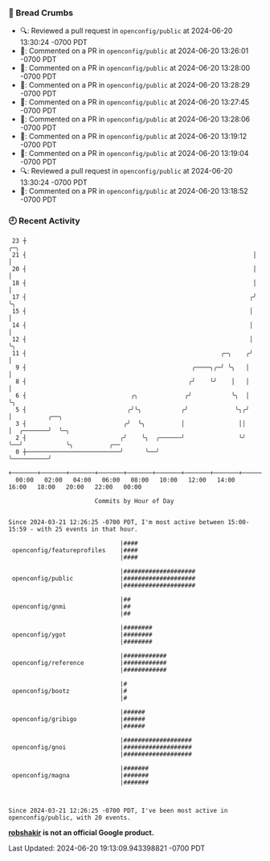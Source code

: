 ### 🍞 Bread Crumbs

 * 🔍: Reviewed a pull request in  `openconfig/public` at 2024-06-20 13:30:24 -0700 PDT
 * 💬: Commented on a PR in  `openconfig/public` at 2024-06-20 13:26:01 -0700 PDT
 * 💬: Commented on a PR in  `openconfig/public` at 2024-06-20 13:28:00 -0700 PDT
 * 💬: Commented on a PR in  `openconfig/public` at 2024-06-20 13:28:29 -0700 PDT
 * 💬: Commented on a PR in  `openconfig/public` at 2024-06-20 13:27:45 -0700 PDT
 * 💬: Commented on a PR in  `openconfig/public` at 2024-06-20 13:28:06 -0700 PDT
 * 💬: Commented on a PR in  `openconfig/public` at 2024-06-20 13:19:12 -0700 PDT
 * 💬: Commented on a PR in  `openconfig/public` at 2024-06-20 13:19:04 -0700 PDT
 * 🔍: Reviewed a pull request in  `openconfig/public` at 2024-06-20 13:30:24 -0700 PDT
 * 💬: Commented on a PR in  `openconfig/public` at 2024-06-20 13:18:52 -0700 PDT

### 🕘 Recent Activity
```
 23 ┼                                                               ╭─╮
 21 ┤                                                               │ │
 20 ┤                                                               │ │
 18 ┤                                                               │ │
 17 ┤                                                              ╭╯ ╰╮
 15 ┤                                                              │   │
 14 ┤                                                              │   │
 12 ┤                                                              │   ╰╮
 11 ┤                                                      ╭─╮    ╭╯    │
  9 ┤                                              ╭────╮╭─╯ ╰╮   │     │
  8 ┤                                             ╭╯    ╰╯    │   │     │
  6 ┤                             ╭╮             ╭╯           ╰╮  │     ╰╮
  5 ┤                            ╭╯╰╮           ╭╯             ╰╮╭╯      │          ╭──╮
  3 ┤                           ╭╯  ╰╮          │               ││       │  ╭───────╯  ╰─╮
  2 ┤                          ╭╯    ╰╮  ╭──────╯               ╰╯       ╰──╯            ╰╮          ╭──
  0 ┼──────────────────────────╯      ╰──╯                                                ╰──────────╯
    +───────+───────+───────+───────+───────+───────+───────+───────+───────+───────+───────+───────+────
  00:00   02:00   04:00   06:00   08:00   10:00   12:00   14:00   16:00   18:00   20:00   22:00   00:00   

						Commits by Hour of Day


Since 2024-03-21 12:26:25 -0700 PDT, I'm most active between 15:00-15:59 - with 25 events in that hour.

```



```
                               |####
 openconfig/featureprofiles    |####
                               |####

                               |####################
 openconfig/public             |####################
                               |####################

                               |##
 openconfig/gnmi               |##
                               |##

                               |########
 openconfig/ygot               |########
                               |########

                               |############
 openconfig/reference          |############
                               |############

                               |#
 openconfig/bootz              |#
                               |#

                               |######
 openconfig/gribigo            |######
                               |######

                               |###################
 openconfig/gnoi               |###################
                               |###################

                               |#######
 openconfig/magna              |#######
                               |#######



Since 2024-03-21 12:26:25 -0700 PDT, I've been most active in openconfig/public, with 20 events.

```
**[robshakir](mailto:robjs@google.com) is not an official Google product.**  


Last Updated: 2024-06-20 19:13:09.943398821 -0700 PDT
